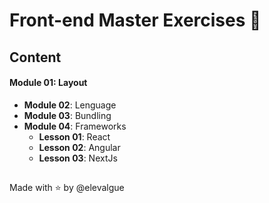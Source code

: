 # Front-end Master Exercises 🍋

## Content

#### Module 01: Layout
- __Module 02__: Lenguage
- __Module 03__: Bundling
- __Module 04__: Frameworks
  - __Lesson 01__: React
  - __Lesson 02__: Angular
  - __Lesson 03__: NextJs

##

Made with ⭐ by @elevalgue

